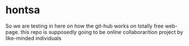 # hontsa

So we are testing in here on how the git-hub works on totally free web-page.
this repo is supposedly going to be online collaborarition project by like-minded individuals
